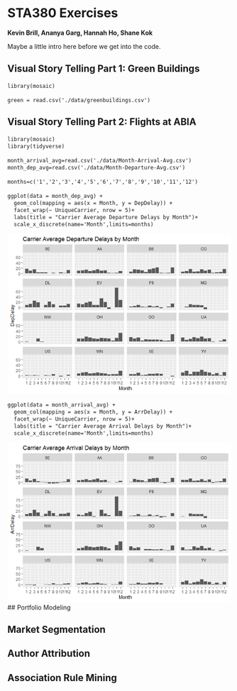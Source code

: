 STA380 Exercises
================

**Kevin Brill, Ananya Garg, Hannah Ho, Shane Kok**

Maybe a little intro here before we get into the code.

Visual Story Telling Part 1: Green Buildings
--------------------------------------------

    library(mosaic)

    green = read.csv('./data/greenbuildings.csv')

Visual Story Telling Part 2: Flights at ABIA
--------------------------------------------

    library(mosaic)
    library(tidyverse)

    month_arrival_avg=read.csv('./data/Month-Arrival-Avg.csv')
    month_dep_avg=read.csv('./data/Month-Departure-Avg.csv')

    months=c('1','2','3','4','5','6','7','8','9','10','11','12')

    ggplot(data = month_dep_avg) + 
      geom_col(mapping = aes(x = Month, y = DepDelay)) + 
      facet_wrap(~ UniqueCarrier, nrow = 5)+
      labs(title = "Carrier Average Departure Delays by Month")+
      scale_x_discrete(name='Month',limits=months)

![](Case_HW_files/figure-markdown_strict/ABIA%20Departures-1.png)

    ggplot(data = month_arrival_avg) + 
      geom_col(mapping = aes(x = Month, y = ArrDelay)) + 
      facet_wrap(~ UniqueCarrier, nrow = 5)+ 
      labs(title = "Carrier Average Arrival Delays by Month")+
      scale_x_discrete(name='Month',limits=months)

![](Case_HW_files/figure-markdown_strict/ABIA%20Arrivals-1.png) \#\#
Portfolio Modeling

Market Segmentation
-------------------

Author Attribution
------------------

Association Rule Mining
-----------------------
